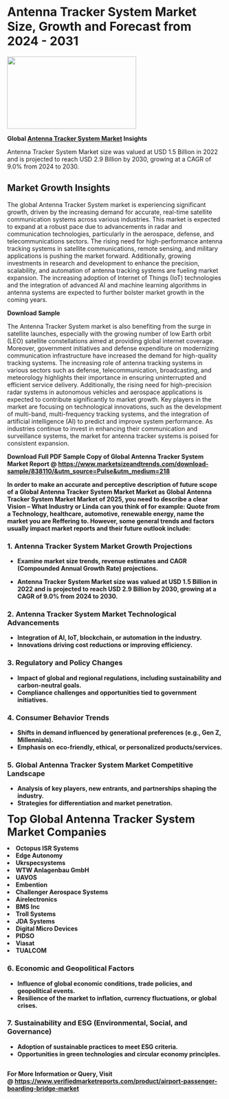 <H1>Antenna Tracker System Market Size, Growth and Forecast from 2024 - 2031</H1><img class="aligncenter size-medium wp-image-584254" src="https://thirdeyenews.in/wp-content/uploads/2024/09/Global-Market-Research-300x168.jpeg" alt="" width="300" height="168" /><p><strong>Global&nbsp;<a href="https://www.marketsizeandtrends.com/download-sample/838110/&amp;utm_source=Pulse&amp;utm_medium=218">Antenna Tracker System Market</a> Insights</strong></p><p>Antenna Tracker System Market size was valued at USD 1.5 Billion in 2022 and is projected to reach USD 2.9 Billion by 2030, growing at a CAGR of 9.0% from 2024 to 2030.</p><p><h2>Market Growth Insights</h2> <p>The global Antenna Tracker System market is experiencing significant growth, driven by the increasing demand for accurate, real-time satellite communication systems across various industries. This market is expected to expand at a robust pace due to advancements in radar and communication technologies, particularly in the aerospace, defense, and telecommunications sectors. The rising need for high-performance antenna tracking systems in satellite communications, remote sensing, and military applications is pushing the market forward. Additionally, growing investments in research and development to enhance the precision, scalability, and automation of antenna tracking systems are fueling market expansion. The increasing adoption of Internet of Things (IoT) technologies and the integration of advanced AI and machine learning algorithms in antenna systems are expected to further bolster market growth in the coming years.</p> <p><strong>Download Sample</strong></p> <p>The Antenna Tracker System market is also benefiting from the surge in satellite launches, especially with the growing number of low Earth orbit (LEO) satellite constellations aimed at providing global internet coverage. Moreover, government initiatives and defense expenditure on modernizing communication infrastructure have increased the demand for high-quality tracking systems. The increasing role of antenna tracking systems in various sectors such as defense, telecommunication, broadcasting, and meteorology highlights their importance in ensuring uninterrupted and efficient service delivery. Additionally, the rising need for high-precision radar systems in autonomous vehicles and aerospace applications is expected to contribute significantly to market growth. Key players in the market are focusing on technological innovations, such as the development of multi-band, multi-frequency tracking systems, and the integration of artificial intelligence (AI) to predict and improve system performance. As industries continue to invest in enhancing their communication and surveillance systems, the market for antenna tracker systems is poised for consistent expansion.</p> <p><strong></p><p><span class=""><strong>Download Full PDF Sample Copy of Global Antenna Tracker System Market Report</strong> @ <a href="https://www.marketsizeandtrends.com/download-sample/838110/&amp;utm_source=Pulse&amp;utm_medium=218" target="_blank">https://www.marketsizeandtrends.com/download-sample/838110/&amp;utm_source=Pulse&amp;utm_medium=218</a></span></p><p>In order to make an accurate and perceptive description of future scope of a Global&nbsp;Antenna Tracker System Market Market as Global&nbsp;Antenna Tracker System Market Market of 2025, you need to describe a clear Vision &ndash; What Industry or Linda can you think of for example: Quote from a Technology, healthcare, automotive, renewable energy, name the market you are Reffering to. However, some general trends and factors usually impact market reports and their future outlook include:</p><h3>1.&nbsp;<strong>Antenna Tracker System Market Growth Projections</strong></h3><ul><li>Examine market size trends, revenue estimates and CAGR (Compounded Annual Growth Rate) projections.</li><li><p>Antenna Tracker System Market size was valued at USD 1.5 Billion in 2022 and is projected to reach USD 2.9 Billion by 2030, growing at a CAGR of 9.0% from 2024 to 2030.</p></li></ul><h3>2.&nbsp;<strong>Antenna Tracker System Market Technological Advancements</strong></h3><ul><li>Integration of AI, IoT, blockchain, or automation in the industry.</li><li>Innovations driving cost reductions or improving efficiency.</li></ul><h3>3.&nbsp;<strong>Regulatory and Policy Changes</strong></h3><ul><li>Impact of global and regional regulations, including sustainability and carbon-neutral goals.</li><li>Compliance challenges and opportunities tied to government initiatives.</li></ul><h3>4.&nbsp;<strong>Consumer Behavior Trends</strong></h3><ul><li>Shifts in demand influenced by generational preferences (e.g., Gen Z, Millennials).</li><li>Emphasis on eco-friendly, ethical, or personalized products/services.</li></ul><h3>5.&nbsp;<strong>Global Antenna Tracker System Market Competitive Landscape</strong></h3><ul><li>Analysis of key players, new entrants, and partnerships shaping the industry.</li><li>Strategies for differentiation and market penetration.</li></ul><p data-pm-slice="1 1 []"><span style="color: inherit; font-family: inherit; font-size: 25px;">Top Global Antenna Tracker System Market Companies</span></p><div class="" data-test-id=""><p><li>Octopus ISR Systems</li><li> Edge Autonomy</li><li> Ukrspecsystems</li><li> WTW Anlagenbau GmbH</li><li> UAVOS</li><li> Embention</li><li> Challenger Aerospace Systems</li><li> Airelectronics</li><li> BMS Inc</li><li> Troll Systems</li><li> JDA Systems</li><li> Digital Micro Devices</li><li> PIDSO</li><li> Viasat</li><li> TUALCOM</li></p></div><h3>6.&nbsp;<strong>Economic and Geopolitical Factors</strong></h3><ul><li>Influence of global economic conditions, trade policies, and geopolitical events.</li><li>Resilience of the market to inflation, currency fluctuations, or global crises.</li></ul><h3>7.&nbsp;<strong>Sustainability and ESG (Environmental, Social, and Governance)</strong></h3><ul><li>Adoption of sustainable practices to meet ESG criteria.</li><li>Opportunities in green technologies and circular economy principles.</li></ul><h2><strong style="font-size: 14px;">For More Information or Query, Visit @&nbsp;</strong><a style="background-color: #ffffff; font-size: 14px;" href="https://www.marketsizeandtrends.com/report/antenna-tracker-system-market/" target="_blank">https://www.verifiedmarketreports.com/product/airport-passenger-boarding-bridge-market</a></h2>

